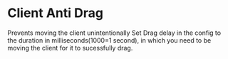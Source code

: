 # Client Anti Drag
Prevents moving the client unintentionally
Set Drag delay in the config to the duration in milliseconds(1000=1 second), in which you need to be moving the client for it to sucessfully drag.